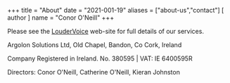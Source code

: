 +++
title = "About"
date = "2021-001-19"
aliases = ["about-us","contact"]
[ author ]
  name = "Conor O'Neill"
+++

Please see the [LouderVoice](https://www.loudervoice.com) web-site for full details of our services.

Argolon Solutions Ltd, Old Chapel, Bandon, Co Cork, Ireland

Company Registered in Ireland. No. 380595 | VAT: IE 6400595R

Directors: Conor O'Neill, Catherine O'Neill, Kieran Johnston